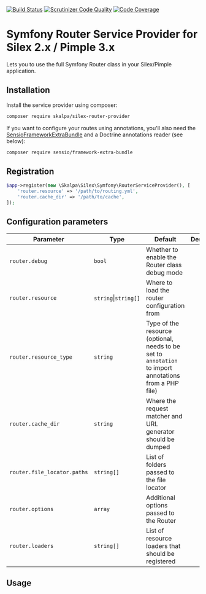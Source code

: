 
[![Build Status](https://travis-ci.org/skalpa/silex-router-provider.svg?branch=master)](https://travis-ci.org/skalpa/silex-router-provider)
[![Scrutinizer Code Quality](https://scrutinizer-ci.com/g/skalpa/silex-router-provider/badges/quality-score.png?b=master)](https://scrutinizer-ci.com/g/skalpa/silex-router-provider/?branch=master)
[![Code Coverage](https://scrutinizer-ci.com/g/skalpa/silex-router-provider/badges/coverage.png?b=master)](https://scrutinizer-ci.com/g/skalpa/silex-router-provider/?branch=master)

# Symfony Router Service Provider for Silex 2.x / Pimple 3.x

Lets you to use the full Symfony Router class in your
Silex/Pimple application.

## Installation

Install the service provider using composer:

```bash
composer require skalpa/silex-router-provider
```

If you want to configure your routes using annotations, you'll also
need the [SensioFrameworkExtraBundle](https://github.com/sensiolabs/SensioFrameworkExtraBundle)
and a Doctrine annotations reader (see below):

```bash
composer require sensio/framework-extra-bundle
```

## Registration

```php
$app->register(new \Skalpa\Silex\Symfony\RouterServiceProvider(), [
    'router.resource' => '/path/to/routing.yml',
    'router.cache_dir' => '/path/to/cache',
]);
```

## Configuration parameters

| Parameter | Type | Default | Description |
|-----------|------|---------|-------------|
| `router.debug`                | `bool`                    | Whether to enable the Router class debug mode |
| `router.resource`             | `string`&#124;`string[]`  | Where to load the router configuration from |
| `router.resource_type`        | `string`                  | Type of the resource (optional, needs to be set to `annotation` to import annotations from a PHP file) |
| `router.cache_dir`            | `string`                  | Where the request matcher and URL generator should be dumped |
| `router.file_locator.paths`   | `string[]`                | List of folders passed to the file locator |
| `router.options`              | `array`                   | Additional options passed to the Router |
| `router.loaders`              | `string[]`                | List of resource loaders that should be registered |

## Usage


